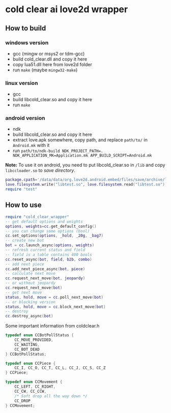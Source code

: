 # cold clear ai love2d wrapper
## How to build
### windows version
* gcc (mingw or msys2 or tdm-gcc)
* build cold_clear.dll and copy it here
* copy lua51.dll here from love2d folder
* run `make` (maybe `mingw32-make`)

### linux version
* gcc
* build libcold_clear.so and copy it here
* run `make`

### android version
* ndk
* build libcold_clear.so and copy it here
* extract love.apk somewhere, copy path, and replace `path/to/` in `Android.mk` with it
* run `path/to/ndk-build NDK_PROJECT_PATH=. NDK_APPLICATION_MK=Application.mk APP_BUILD_SCRIPT=Android.mk`

**Note:** To use it on android, you need to put libcold_clear.so in `/lib` and copy `libccloader.so` to *save directory*.
```lua
package.cpath='/data/data/org.love2d.android.embed/files/save/archive/lib?.so;'..package.cpath
love.filesystem.write("libtest.so", love.filesystem.read("libtest.so"))
require "test"
```

## How to use
```lua
require "cold_clear_wrapper"
-- get default options and weights
options, weights=cc.get_default_config()
-- you can change some options (bool)
cc.set_options(options, _hold, _20g, _bag7)
-- create new bot
bot = cc.launch_async(options, weights)
-- refresh current status and field
-- field is a table contains 400 bools
cc.reset_async(bot, field, b2b, combo)
-- add next piece
cc.add_next_piece_async(bot, piece)
-- calculate next move
cc.request_next_move(bot, jeopardy)
-- or without jeopardy
cc.request_next_move(bot)
-- get next move
status, hold, move = cc.poll_next_move(bot)
-- or blocking version
status, hold, move = cc.block_next_move(bot)
-- destroy
cc.destroy_async(bot)
```

Some important information from coldclear.h

```c
typedef enum CCBotPollStatus {
    CC_MOVE_PROVIDED,
    CC_WAITING,
    CC_BOT_DEAD
} CCBotPollStatus;

typedef enum CCPiece {
    CC_I, CC_O, CC_T, CC_L, CC_J, CC_S, CC_Z
} CCPiece;

typedef enum CCMovement {
    CC_LEFT, CC_RIGHT,
    CC_CW, CC_CCW,
    /* Soft drop all the way down */
    CC_DROP
} CCMovement;
```
